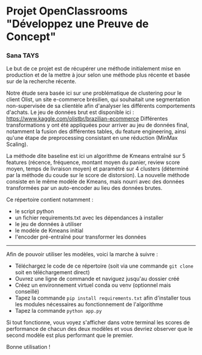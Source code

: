 # Projet OpenClassrooms "Développez une Preuve de Concept"
### Sana TAYS

Le but de ce projet est de récupérer une méthode initialement mise en production et de la mettre à jour selon une méthode plus récente et basée sur de la recherche récente.

Notre étude sera basée ici sur une problématique de clustering pour le client Olist, un site e-commerce brésilien, qui souhaitait une segmentation non-supervisée de sa clientèle afin d'analyser les différents comportements d'achats.
Le jeu de données brut est disponible ici : https://www.kaggle.com/olistbr/brazilian-ecommerce
Différentes transformations y ont été appliquées pour arriver au jeu de données final, notamment la fusion des différentes tables, du feature engineering, ainsi qu'une étape de preprocessing consistant en une réduction (MinMax Scaling).

La méthode dite baseline est ici un algorithme de Kmeans entraîné sur 5 features (récence, fréquence, montant moyen du panier, review score moyen, temps de livraison moyen) et paramétré sur 4 clusters (déterminé par la méthode du coude sur le score de distorsion).
La nouvelle méthode consiste en le même modèle de Kmeans, mais nourri avec des données transformées par un auto-encoder au lieu des données brutes.

Ce répertoire contient notamment :

- le script python
- un fichier requirements.txt avec les dépendances à installer
- le jeu de données à utiliser
- le modèle de Kmeans initial
- l'encoder pré-entraîné pour transformer les données

___

Afin de pouvoir utiliser les modèles, voici la marche à suivre :

- Téléchargez le code de ce répertoire (soit via une commande `git clone` soit en téléchargement direct)
- Ouvrez une ligne de commande et naviguez jusqu'au dossier créé
- Créez un environnement virtuel conda ou venv (optionnel mais conseillé)
- Tapez la commande `pip install requirements.txt` afin d'installer tous les modules nécessaires au fonctionnement de l'algorithme
- Tapez la commande `python app.py`

Si tout fonctionne, vous voyez s'afficher dans votre terminal les scores de performance de chacun des deux modèles et vous devriez observer que le second modèle est plus performant que le premier.

Bonne utilisation !